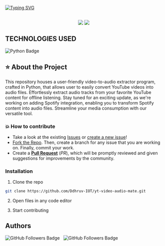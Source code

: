 <a href="https://git.io/typing-svg"><img src="https://readme-typing-svg.demolab.com?font=Nabla&pause=1000&center=true&random=false&width=1000&lines=Python+Programming+Repository" alt="Typing SVG" /></a>
<p align="center">
<br>
    <img src="https://img.shields.io/badge/Maintained-Yes-cyan?style=flat-square">
    <img src="https://img.shields.io/badge/Made%20In-India-green?style=flat-square">
<br>
</p>

## TECHNOLOGIES USED
<img src="https://img.shields.io/badge/Python-3776AB?style=for-the-badge&logo=python&logoColor=black" alt="Python Badge">

## :star: About the Project

<p>  
This repository houses a user-friendly video-to-audio extractor program, crafted in Python,  that allows user to easily convert YouTube videos into audio files. Effortlessly extract audio tracks from your favorite YouTube content for offline listening. Stay tuned for an exciting update, as we're working on adding Spotify integration, enabling you to transform Spotify content into audio files. Streamline your media consumption with our versatile tool.
</p>


### 💥 How to contribute
- Take a look at the existing [Issues](https://github.com/Ddhruv-IOT/yt-video-audio-mate/issues) or [create a new issue](https://github.com/Ddhruv-IOT/yt-video-audio-mate/issues/new)!
- [Fork the Repo](https://github.com/Ddhruv-IOT/yt-video-audio-mate/fork). Then, create a branch for any issue that you are working on. Finally, commit your work.
- Create a **[Pull Request](https://github.com/Ddhruv-IOT/yt-video-audio-mate/compare)** (_PR_), which will be promptly reviewed and given suggestions for improvements by the community.


### Installation

1. Clone the repo

```bash
git clone https://github.com/Ddhruv-IOT/yt-video-audio-mate.git
```

2. Open files in any code editor

3. Start contributing

## Authors

<img src="https://img.shields.io/github/followers/p-k-repswal.svg?style=social&label=Follow&maxAge=2592000" alt="GitHub Followers Badge"> &nbsp; <!-- Add a space here --> <img src="https://img.shields.io/github/followers/Ddhruv-IOT.svg?style=social&label=Follow&maxAge=2592000" alt="GitHub Followers Badge">
